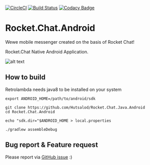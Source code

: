 [![CircleCI](https://circleci.com/gh/RocketChat/Rocket.Chat.Android/tree/develop.svg?style=shield)](https://circleci.com/gh/RocketChat/Rocket.Chat.Android/tree/develop) [![Build Status](https://travis-ci.org/RocketChat/Rocket.Chat.Android.svg?branch=develop)](https://travis-ci.org/RocketChat/Rocket.Chat.Android) [![Codacy Badge](https://api.codacy.com/project/badge/Grade/a81156a8682e4649994270d3670c3c83)](https://www.codacy.com/app/matheusjardimb/Rocket.Chat.Android)

# Rocket.Chat.Android
Wewe mobile messenger created on the basis of Rocket Chat!

Rocket.Chat Native Android Application.

![alt text](https://i.ibb.co/sgdbjmv/image.png)

## How to build

Retrolambda needs java8 to be installed on your system
```
export ANDROID_HOME=/path/to/android/sdk

git clone https://github.com/Hutsalod/Rocket.Chat.Java.Android
cd Rocket.Chat.Android

echo "sdk.dir="$ANDROID_HOME > local.properties

./gradlew assembleDebug
```


## Bug report & Feature request

Please report via [GitHub issue](https://github.com/Hutsalod/Rocket.Chat.Java.Android/issues) :)
